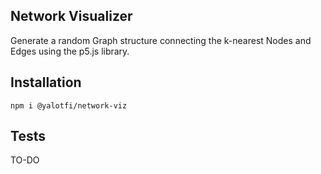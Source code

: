 ## Network Visualizer

Generate a random Graph structure connecting the k-nearest Nodes and Edges using the p5.js library.

## Installation

  `npm i @yalotfi/network-viz`

## Tests

TO-DO